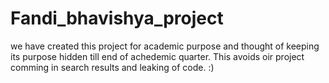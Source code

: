 Fandi_bhavishya_project
=======================

we have created this project for academic purpose and thought of keeping 
its purpose hidden till end of achedemic quarter. This avoids oir project 
comming in search results and leaking of code. :)
